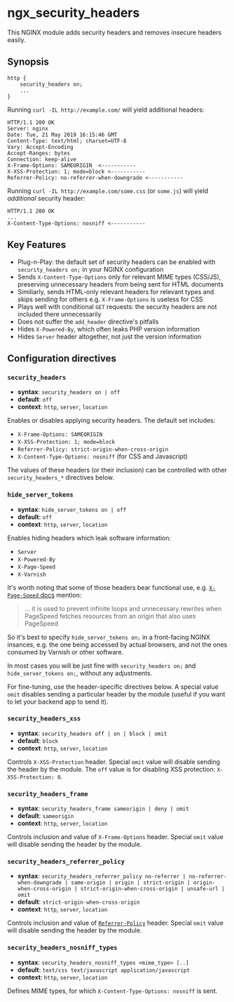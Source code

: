 # ngx\_security\_headers

This NGINX module adds security headers and removes insecure headers
easily.

## Synopsis

    http {
        security_headers on;
        ...
    }

Running `curl -IL http://example.com/` will yield additional headers:

    HTTP/1.1 200 OK
    Server: nginx
    Date: Tue, 21 May 2019 16:15:46 GMT
    Content-Type: text/html; charset=UTF-8
    Vary: Accept-Encoding
    Accept-Ranges: bytes
    Connection: keep-alive
    X-Frame-Options: SAMEORIGIN  <-----------
    X-XSS-Protection: 1; mode=block <-----------
    Referrer-Policy: no-referrer-when-downgrade <-----------

Running `curl -IL http://example.com/some.css` (or `some.js`) will yield
*additional* security header:

    HTTP/1.1 200 OK
    ...
    X-Content-Type-Options: nosniff <-----------

## Key Features

  - Plug-n-Play: the default set of security headers can be enabled with
    `security_headers on;` in your NGINX configuration
  - Sends `X-Content-Type-Options` only for relevant MIME types
    (CSS/JS), preserving unnecessary headers from being sent for HTML
    documents
  - Similiarly, sends HTML-only relevant headers for relevant types and
    skips sending for others e.g. `X-Frame-Options` is useless for CSS
  - Plays well with conditional `GET` requests: the security headers are
    not included there unnecessarily
  - Does not suffer the `add_header` directive's pitfalls
  - Hides `X-Powered-By`, which often leaks PHP version information
  - Hides `Server` header altogether, not just the version information

## Configuration directives

### `security_headers`

  - **syntax**: `security_headers on | off`
  - **default**: `off`
  - **context**: `http`, `server`, `location`

Enables or disables applying security headers. The default set includes:

  - `X-Frame-Options: SAMEORIGIN`
  - `X-XSS-Protection: 1; mode=block`
  - `Referrer-Policy: strict-origin-when-cross-origin`
  - `X-Content-Type-Options: nosniff` (for CSS and Javascript)

The values of these headers (or their inclusion) can be controlled with
other `security_headers_*` directives below.

### `hide_server_tokens`

  - **syntax**: `hide_server_tokens on | off`
  - **default**: `off`
  - **context**: `http`, `server`, `location`

Enables hiding headers which leak software information:

  - `Server`
  - `X-Powered-By`
  - `X-Page-Speed`
  - `X-Varnish`

It's worth noting that some of those headers bear functional use, e.g.
[`X-Page-Speed`
docs](https://www.modpagespeed.com/doc/configuration#XHeaderValue)
mention:

> ... it is used to prevent infinite loops and unnecessary rewrites when
> PageSpeed fetches resources from an origin that also uses PageSpeed

So it's best to specify `hide_server_tokens on;` in a front-facing NGINX
insances, e.g. the one being accessed by actual browsers, and not the
ones consumed by Varnish or other software.

In most cases you will be just fine with `security_headers on;` and
`hide_server_tokens on;`, without any adjustments.

For fine-tuning, use the header-specific directives below. A special
value `omit` disables sending a particular header by the module (useful
if you want to let your backend app to send it).

### `security_headers_xss`

  - **syntax**: `security_headers off | on | block | omit`
  - **default**: `block`
  - **context**: `http`, `server`, `location`

Controls `X-XSS-Protection` header. Special `omit` value will disable
sending the header by the module. The `off` value is for disabling XSS
protection: `X-XSS-Protection: 0`.

### `security_headers_frame`

  - **syntax**: `security_headers_frame sameorigin | deny | omit`
  - **default**: `sameorigin`
  - **context**: `http`, `server`, `location`

Controls inclusion and value of `X-Frame-Options` header. Special `omit`
value will disable sending the header by the module.

### `security_headers_referrer_policy`

  - **syntax**: `security_headers_referrer_policy no-referrer |
    no-referrer-when-downgrade | same-origin | origin | strict-origin |
    origin-when-cross-origin | strict-origin-when-cross-origin |
    unsafe-url | omit`
  - **default**: `strict-origin-when-cross-origin`
  - **context**: `http`, `server`, `location`

Controls inclusion and value of
[`Referrer-Policy`](https://developer.mozilla.org/en-US/docs/Web/HTTP/Headers/Referrer-Policy)
header. Special `omit` value will disable sending the header by the
module.

### `security_headers_nosniff_types`

  - **syntax**: `security_headers_nosniff_types <mime_type> [..]`
  - **default**: `text/css text/javascript application/javascript`
  - **context**: `http`, `server`, `location`

Defines MIME types, for which `X-Content-Type-Options: nosniff` is sent.
